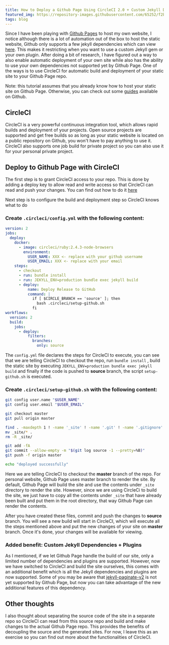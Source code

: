 ```yaml
---
title: How to Deploy a Github Page Using CircleCI 2.0 + Custom Jekyll Dependencies
featured_img: https://repository-images.githubusercontent.com/65252/f2b7c780-70b6-11e9-85d2-f4bda8708a2d
tags: blog
---
```


Since I have been playing with [Github Pages](https://pages.github.com/) to host my own website, I notice although there is a lot of automation out of the box to host the static website, Github only supports a few jekyll dependencies which can view [here](https://pages.github.com/versions/). This makes it restricting when you want to use a custom Jekyll gem or your own plugin. After doing a bit of research, I have figured out a way to also enable automatic deployment of your own site while also has the ability to use your own dependencies not supported yet by Github Page. One of the ways is to use CircleCI for automatic build and deployment of your static site to your Github Page repo.

Note: this tutorial assumes that you already know how to host your static site on Github Page. Otherwise, you can check out some  [guides](https://help.github.com/en/categories/github-pages-basics) available on Github.

## CircleCI
CircleCI is a very  powerful continuous integration tool, which allows rapid builds and deployment of your projects.  Open source projects are supported and get free builds so as long as your static website is located on a public repository on Github, you won't have to pay anything to use it. CircleCI also supports one job build for private project so you can also use it for your personal private project.

## Deploy to Github Page with CircleCI
The first step is to grant CircleCI access to your repo. This is done by adding a deploy key to allow read and write access so that CircleCI can read and push your changes. You can find out how to do it [here](https://circleci.com/docs/2.0/gh-bb-integration/#enable-your-project-to-check-out-additional-private-repositories)

Next step is to configure the build and deployment step so CircleCI knows what to do
### Create  `.circleci/config.yml` with the following content:

```yaml
version: 2
jobs:
  deploy:
    docker:
      - image: circleci/ruby:2.4.3-node-browsers
        environment:
          USER_NAME: XXX <- replace with your github username
          USER_EMAIL: XXX <- replace with your email
    steps:
      - checkout
      - run: bundle install
      - run: JEKYLL_ENV=production bundle exec jekyll build
      - deploy:
          name: Deploy Release to GitHub
          command: |
            if [ $CIRCLE_BRANCH == 'source' ]; then
              bash .circleci/setup-github.sh
            fi
workflows:
  version: 2
  build:
    jobs:
      - deploy:
          filters:
            branches:
              only: source
```

The `config.yml` file declares the steps for CircleCI to execute, you can see that we are telling CircleCI to checkout the repo, run `bundle install` , build the static site by executing `JEKYLL_ENV=production bundle exec jekyll build` and finally if the code is pushed to **source** branch, the script `setup-github.sh` is executed.

### Create `.circleci/setup-github.sh` with the following content:
```bash
git config user.name "$USER_NAME"
git config user.email "$USER_EMAIL"

git checkout master
git pull origin master

find . -maxdepth 1 ! -name '_site' ! -name '.git' ! -name '.gitignore' ! -name '.circleci' -exec rm -rf {} \;
mv _site/* .
rm -R _site/

git add -fA
git commit --allow-empty -m "$(git log source -1 --pretty=%B)"
git push -f origin master

echo "deployed successfully"
```

Here we are telling CircleCI to checkout the **master** branch of the repo. For personal website, Github Page uses master branch to render the site. By default, Github Page will build the site and use the contents under `_site` directory to render the site. However, since we are using CircleCi to build the site, we just have to copy all the contents under `_site` that have already been built and put them in the root directory, that way Github Page can render the contents.

After you have created these files, commit and push the changes to **source** branch. You will see a new build will start in CircleCI, which will execute all the steps mentioned above and put the new changes of your site on **master** branch. Once it's done, your changes will be available for viewing.

### Added benefit: Custom Jekyll Dependencies + Plugins
As I mentioned, if we let Github Page handle the build of our site, only a limited number of dependencies and plugins are supported. However, now we have switched to CircleCI and build the site ourselves, this comes with an additional benefit which is all the Jekyll dependencies and plugins are now supported. Some of you may be aware that [jekyll-paginate-v2](https://github.com/sverrirs/jekyll-paginate-v2) is not yet supported by Github Page, but now you can take advantage of the new additional features of this dependency.

## Other thoughts
I also thought about separating the source code of the site in a separate repo so CircleCI can read from this source repo and build and make changes to the actual Github Page repo. This provides the benefits of decoupling the source and the generated sites. For now, I leave this as an exercise so you can find out more about the functionalities of CircleCI.